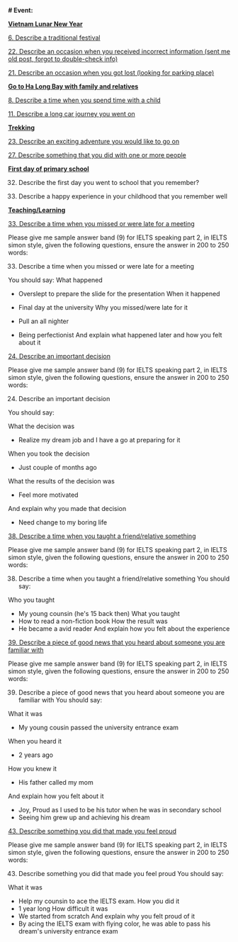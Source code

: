 
**# Event:**

[**Vietnam Lunar New Year**](https://www.notion.so/Vietnam-Lunar-New-Year-3fdb407fb0784b1a9146e42762bacb0b?pvs=21)

[6. Describe a traditional festival](https://www.notion.so/Vietnam-Lunar-New-Year-3fdb407fb0784b1a9146e42762bacb0b?pvs=21)

[22. Describe an occasion when you received incorrect information (sent me old post, forgot to double-check info)](https://www.notion.so/22-Describe-an-occasion-when-you-received-incorrect-information-sent-me-old-post-forgot-to-double-f379192a32634f45bce19449fd9f7ebf?pvs=21)

[21. Describe an occasion when you got lost (looking for parking place)](https://www.notion.so/21-Describe-an-occasion-when-you-got-lost-looking-for-parking-place-0346fa4c273d493897ac5ce19a7a90a9?pvs=21) 

[**Go to Ha Long Bay with family and relatives**](https://www.notion.so/Go-to-Ha-Long-Bay-with-family-and-relatives-f8f9f2f74a9b445ba38e2f5576cbe4ea?pvs=21)

[8. Describe a time when you spend time with a child](https://www.notion.so/8-Describe-a-time-when-you-spend-time-with-a-child-6a0c6c0c0a674a79997c2f892be69141?pvs=21)

[11. Describe a long car journey you went on](https://www.notion.so/11-Describe-a-long-car-journey-you-went-on-55b0dbecbdda4cd5b855afc641b35068?pvs=21)

[**Trekking**](https://www.notion.so/Trekking-7429d36b6f664b8fb4589f143f9ae647?pvs=21)

[23. Describe an exciting adventure you would like to go on](https://www.notion.so/23-Describe-an-exciting-adventure-you-would-like-to-go-on-23c25881cd564131b3a72070ae215505?pvs=21)

[27. Describe something that you did with one or more people](https://www.notion.so/27-Describe-something-that-you-did-with-one-or-more-people-db30fa77ffb1461aba904571ca4ebf27?pvs=21)

[**First day of primary school**](https://www.notion.so/First-day-of-primary-school-bebed0cc78db4ec7abe008d6279959e0?pvs=21)

32. Describe the first day you went to school that you remember?

50. Describe a happy experience in your childhood that you remember well

[**Teaching/Learning** ](https://www.notion.so/Teaching-Learning-5cc340aef470483294ef5b5376d57542?pvs=21)

[33. Describe a time when you missed or were late for a meeting](https://www.notion.so/33-Describe-a-time-when-you-missed-or-were-late-for-a-meeting-traffic-congestion-129f2d0844cf462da59be9431743b4f5)

Please give me sample answer band (9) for IELTS speaking part 2, in IELTS simon style, given the following questions, ensure the answer in 200 to 250 words:

33. Describe a time when you missed or were late for a meeting

You should say:
What happened

- Overslept to prepare the slide for the presentation
When it happened

- Final day at the university
Why you missed/were late for it

- Pull an all nighter

- Being perfectionist
And explain what happened later and how you felt about it

[24. Describe an important decision](https://www.notion.so/24-Describe-an-important-decision-8fa89a324ae64580993df511bacd9b1e?pvs=21)

Please give me sample answer band (9) for IELTS speaking part 2, in IELTS simon style, given the following questions, ensure the answer in 200 to 250 words:

24. Describe an important decision

You should say:

What the decision was
- Realize my dream job and I have a go at preparing for it

When you took the decision
- Just couple of months ago

What the results of the decision was
- Feel more motivated

And explain why you made that decision 
- Need change to my boring life

[38. Describe a time when you taught a friend/relative something](https://www.notion.so/38-Describe-a-time-when-you-taught-a-friend-relative-something-7a2d7f13f160412693daf17254b79b47?pvs=21)

Please give me sample answer band (9) for IELTS speaking part 2, in IELTS simon style, given the following questions, ensure the answer in 200 to 250 words:

38. Describe a time when you taught a friend/relative something
You should say:

Who you taught
- My young counsin (he's 15 back then)
What you taught
- How to read a non-fiction book
How the result was
- He became a avid reader
And explain how you felt about the experience

[39. Describe a piece of good news that you heard about someone you are familiar with](https://www.notion.so/39-Describe-a-piece-of-good-news-that-you-heard-about-someone-you-are-familiar-with-e291de5d574c43a6ba52b70132edecdc?pvs=21)

Please give me sample answer band (9) for IELTS speaking part 2, in IELTS simon style, given the following questions, ensure the answer in 200 to 250 words:

39. Describe a piece of good news that you heard about someone you are familiar with
You should say:

What it was
- My young cousin passed the university entrance exam

When you heard it
- 2 years ago

How you knew it
- His father called my mom  

And explain how you felt about it
- Joy, Proud as I used to be his tutor when he was in secondary school
- Seeing him grew up and achieving his dream

[43. Describe something you did that made you feel proud](https://www.notion.so/43-Describe-something-you-did-that-made-you-feel-proud-5c77a7296b7a4d0c81877cda556e8b7d?pvs=21)

Please give me sample answer band (9) for IELTS speaking part 2, in IELTS simon style, given the following questions, ensure the answer in 200 to 250 words:



43. Describe something you did that made you feel proud
You should say:

What it was
- Help my counsin to ace the IELTS exam.
How you did it
- 1 year long
How difficult it was
- We started from scratch
And explain why you felt proud of it
- By acing the IELTS exam with flying color, he was able to pass his dream's university entrance exam